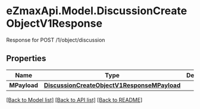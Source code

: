 # eZmaxApi.Model.DiscussionCreateObjectV1Response
Response for POST /1/object/discussion

## Properties

Name | Type | Description | Notes
------------ | ------------- | ------------- | -------------
**MPayload** | [**DiscussionCreateObjectV1ResponseMPayload**](DiscussionCreateObjectV1ResponseMPayload.md) |  | 

[[Back to Model list]](../README.md#documentation-for-models) [[Back to API list]](../README.md#documentation-for-api-endpoints) [[Back to README]](../README.md)

